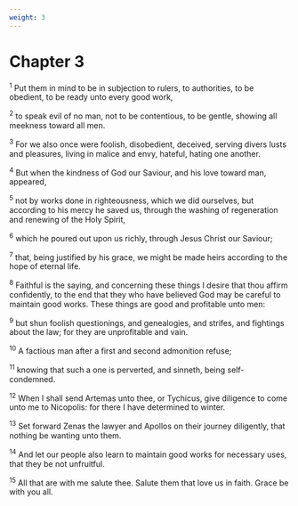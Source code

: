 ```yaml
---
weight: 3
---
```


# Chapter 3

<sup>1</sup> Put them in mind to be in subjection to rulers, to authorities, to be obedient, to be ready unto every good work, 

<sup>2</sup> to speak evil of no man, not to be contentious, to be gentle, showing all meekness toward all men. 

<sup>3</sup> For we also once were foolish, disobedient, deceived, serving divers lusts and pleasures, living in malice and envy, hateful, hating one another. 

<sup>4</sup> But when the kindness of God our Saviour, and his love toward man, appeared, 

<sup>5</sup> not by works done in righteousness, which we did ourselves, but according to his mercy he saved us, through the washing of regeneration and renewing of the Holy Spirit, 

<sup>6</sup> which he poured out upon us richly, through Jesus Christ our Saviour; 

<sup>7</sup> that, being justified by his grace, we might be made heirs according to the hope of eternal life. 

<sup>8</sup> Faithful is the saying, and concerning these things I desire that thou affirm confidently, to the end that they who have believed God may be careful to maintain good works. These things are good and profitable unto men: 

<sup>9</sup> but shun foolish questionings, and genealogies, and strifes, and fightings about the law; for they are unprofitable and vain. 

<sup>10</sup> A factious man after a first and second admonition refuse; 

<sup>11</sup> knowing that such a one is perverted, and sinneth, being self-condemned. 

<sup>12</sup> When I shall send Artemas unto thee, or Tychicus, give diligence to come unto me to Nicopolis: for there I have determined to winter. 

<sup>13</sup> Set forward Zenas the lawyer and Apollos on their journey diligently, that nothing be wanting unto them. 

<sup>14</sup> And let our people also learn to maintain good works for necessary uses, that they be not unfruitful. 

<sup>15</sup> All that are with me salute thee. Salute them that love us in faith. Grace be with you all. 

